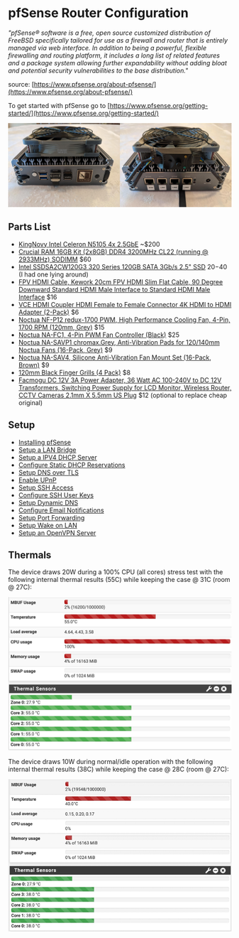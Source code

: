 # pfSense Router Configuration

_"pfSense® software is a free, open source customized distribution of FreeBSD specifically tailored for use as a firewall and router that is entirely managed via web interface. In addition to being a powerful, flexible firewalling and routing platform, it includes a long list of related features and a package system allowing further expandability without adding bloat and potential security vulnerabilities to the base distribution."_

source: [https://www.pfsense.org/about-pfsense/](https://www.pfsense.org/about-pfsense/) 

To get started with pfSense go to [https://www.pfsense.org/getting-started/](https://www.pfsense.org/getting-started/)

![alt text](router.jpg "router")

## Parts List  
* [KingNovy Intel Celeron N5105 4x 2.5GbE](https://www.aliexpress.com/item/3256803806996430.html) ~$200
* [Crucial RAM 16GB Kit (2x8GB) DDR4 3200MHz CL22 (running @ 2933MHz) SODIMM](https://www.amazon.com/dp/B08C4WV6FT) $60
* [Intel SSDSA2CW120G3 320 Series 120GB SATA 3Gb/s 2.5" SSD](https://www.ebay.com/sch/i.html?_nkw=SSDSA2CW120G3) $20-$40 (I had one lying around)
* [FPV HDMI Cable, Kework 20cm FPV HDMI Slim Flat Cable, 90 Degree Downward Standard HDMI Male Interface to Standard HDMI Male Interface](https://www.amazon.com/dp/B07FHXF3LS) $16
* [VCE HDMI Coupler HDMI Female to Female Connector 4K HDMI to HDMI Adapter (2-Pack)](https://www.amazon.com/dp/B00V7SFR8Y) $6
* [Noctua NF-P12 redux-1700 PWM, High Performance Cooling Fan, 4-Pin, 1700 RPM (120mm, Grey)](https://www.amazon.com/dp/B07CG2PGY6) $15
* [Noctua NA-FC1, 4-Pin PWM Fan Controller (Black)](https://www.amazon.com/dp/B072M2HKSN) $25
* [Noctua NA-SAVP1 chromax.Grey, Anti-Vibration Pads for 120/140mm Noctua Fans (16-Pack, Grey)](https://www.amazon.com/dp/B07SWRXT3D) $9
* [Noctua NA-SAV4, Silicone Anti-Vibration Fan Mount Set (16-Pack, Brown)](https://www.amazon.com/dp/B071W6KYCG) $9
* [120mm Black Finger Grills (4 Pack)](https://www.amazon.com/dp/B01H0P7OC4) $8
* [Facmogu DC 12V 3A Power Adapter, 36 Watt AC 100-240V to DC 12V Transformers, Switching Power Supply for LCD Monitor, Wireless Router, CCTV Cameras 2.1mm X 5.5mm US Plug](https://www.amazon.com/dp/B073WSWT34) $12 (optional to replace cheap original)

## Setup
* [Installing pfSense](install.md)
* [Setup a LAN Bridge](lanbridge.md)
* [Setup a IPV4 DHCP Server](dhcpserver.md)
* [Configure Static DHCP Reservations](dhcpstatic.md)
* [Setup DNS over TLS](dot.md)
* [Enable UPnP](upnp.md)
* [Setup SSH Access](ssh.md)
* [Configure SSH User Keys](sshkeys.md)
* [Setup Dynamic DNS](ddns.md)
* [Configure Email Notifications](email.md)
* [Setup Port Forwarding](portforwarding.md)
* [Setup Wake on LAN](wol.md)
* [Setup an OpenVPN Server](openvpn.md)

## Thermals
The device draws 20W during a 100% CPU (all cores) stress test with the following internal thermal results (55C) while keeping the case @ 31C (room @ 27C):

![alt text](cpuburn.jpg "cpuburn")

The device draws 10W during normal/idle operation with the following internal thermal results (38C) while keeping the case @ 28C (room @ 27C):

![alt text](idletemps.jpg "idletemps")
